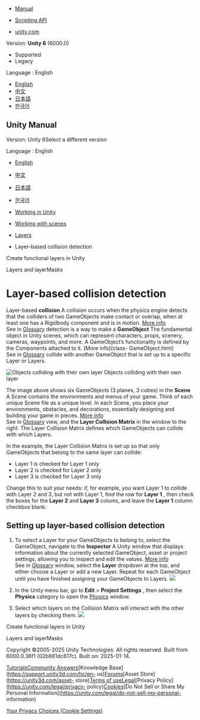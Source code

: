 [](https://docs.unity3d.com)

  * [Manual](../Manual/index.html)
  * [Scripting API](../ScriptReference/index.html)

  * [unity.com](https://unity.com/)

Version: **Unity 6** (6000.0)

  * Supported
  * Legacy

Language : English

  * [English](/Manual/LayerBasedCollision.html)
  * [中文](/cn/current/Manual/LayerBasedCollision.html)
  * [日本語](/ja/current/Manual/LayerBasedCollision.html)
  * [한국어](/kr/current/Manual/LayerBasedCollision.html)

[](https://docs.unity3d.com)

## Unity Manual

Version: Unity 6Select a different version

Language : English

  * [English](/Manual/LayerBasedCollision.html)
  * [中文](/cn/current/Manual/LayerBasedCollision.html)
  * [日本語](/ja/current/Manual/LayerBasedCollision.html)
  * [한국어](/kr/current/Manual/LayerBasedCollision.html)

  * [Working in Unity](working-in-unity.html)
  * [Working with scenes](working-with-scenes.html)
  * [Layers](Layers.html)
  * Layer-based collision detection

[](create-layers.html)

Create functional layers in Unity

[](layers-and-layermasks.html)

Layers and layerMasks

# Layer-based collision detection

Layer-based **collision** A collision occurs when the physics engine detects
that the colliders of two GameObjects make contact or overlap, when at least
one has a Rigidbody component and is in motion. [More
info](CollidersOverview.html)  
See in [Glossary](Glossary.html#Collision) detection is a way to make a
**GameObject** The fundamental object in Unity scenes, which can represent
characters, props, scenery, cameras, waypoints, and more. A GameObject’s
functionality is defined by the Components attached to it. [More info](class-
GameObject.html)  
See in [Glossary](Glossary.html#GameObject) collide with another GameObject
that is set up to a specific Layer or Layers.

![Objects colliding with their own
layer](../uploads/Main/LayerBasedCollision.png) Objects colliding with their
own layer

The image above shows six GameObjects (3 planes, 3 cubes) in the **Scene** A
Scene contains the environments and menus of your game. Think of each unique
Scene file as a unique level. In each Scene, you place your environments,
obstacles, and decorations, essentially designing and building your game in
pieces. [More info](CreatingScenes.html)  
See in [Glossary](Glossary.html#Scene) view, and the **Layer Collision
Matrix** in the window to the right. The Layer Collision Matrix defines which
GameObjects can collide with which Layers.

In the example, the Layer Collision Matrix is set up so that only GameObjects
that belong to the same layer can collide:

  * Layer 1 is checked for Layer 1 only
  * Layer 2 is checked for Layer 2 only
  * Layer 3 is checked for Layer 3 only

Change this to suit your needs: if, for example, you want Layer 1 to collide
with Layer 2 and 3, but not with Layer 1, find the row for **Layer 1** , then
check the boxes for the **Layer 2** and **Layer 3** colums, and leave the
**Layer 1** column checkbox blank.

## Setting up layer-based collision detection

  1. To select a Layer for your GameObjects to belong to, select the GameObject, navigate to the **Inspector** A Unity window that displays information about the currently selected GameObject, asset or project settings, allowing you to inspect and edit the values. [More info](UsingTheInspector.html)  
See in [Glossary](Glossary.html#Inspector) window, select the **Layer**
dropdown at the top, and either choose a Layer or add a new Layer. Repeat for
each GameObject until you have finished assigning your GameObjects to Layers.
![](../uploads/Main/LayerBasedCollisionLayer.png)

  2. In the Unity menu bar, go to **Edit** > **Project Settings** , then select the **Physics** category to open the [Physics](class-PhysicsManager.html) window.
  3. Select which layers on the Collision Matrix will interact with the other layers by checking them. ![](../uploads/Main/LayerCollisionMatrix.png)

[](create-layers.html)

Create functional layers in Unity

[](layers-and-layermasks.html)

Layers and layerMasks

Copyright ©2005-2025 Unity Technologies. All rights reserved. Built from
6000.0.36f1 (02b661dc617c). Built on: 2025-01-14.

[Tutorials](https://learn.unity.com/)[Community
Answers](https://answers.unity3d.com)[Knowledge
Base](https://support.unity3d.com/hc/en-
us)[Forums](https://forum.unity3d.com)[Asset Store](https://unity3d.com/asset-
store)[Terms of
use](https://docs.unity3d.com/Manual/TermsOfUse.html)[Legal](https://unity.com/legal)[Privacy
Policy](https://unity.com/legal/privacy-
policy)[Cookies](https://unity.com/legal/cookie-policy)[Do Not Sell or Share
My Personal Information](https://unity.com/legal/do-not-sell-my-personal-
information)

[Your Privacy Choices (Cookie Settings)](javascript:void\(0\);)


